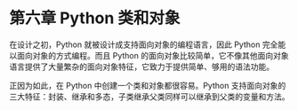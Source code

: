 # 第六章 Python 类和对象

在设计之初，Python 就被设计成支持面向对象的编程语言，因此 Python 完全能以面向对象的方式编程。而且 Python 的面向对象比较简单，它不像其他面向对象语言提供了大量繁杂的面向对象特征，它致力于提供简单、够用的语法功能。

正因为如此，在 Python 中创建一个类和对象都很容易。Python 支持面向对象的三大特征：封装、继承和多态，子类继承父类同样可以继承到父类的变量和方法。